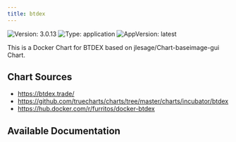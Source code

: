 ```yaml
---
title: btdex
---
```


![Version: 3.0.13](https://img.shields.io/badge/Version-3.0.13-informational?style=flat-square) ![Type: application](https://img.shields.io/badge/Type-application-informational?style=flat-square) ![AppVersion: latest](https://img.shields.io/badge/AppVersion-latest-informational?style=flat-square)

This is a Docker Chart for BTDEX based on jlesage/Chart-baseimage-gui Chart.

## Chart Sources

- https://btdex.trade/
- https://github.com/truecharts/charts/tree/master/charts/incubator/btdex
- https://hub.docker.com/r/furritos/docker-btdex

## Available Documentation

